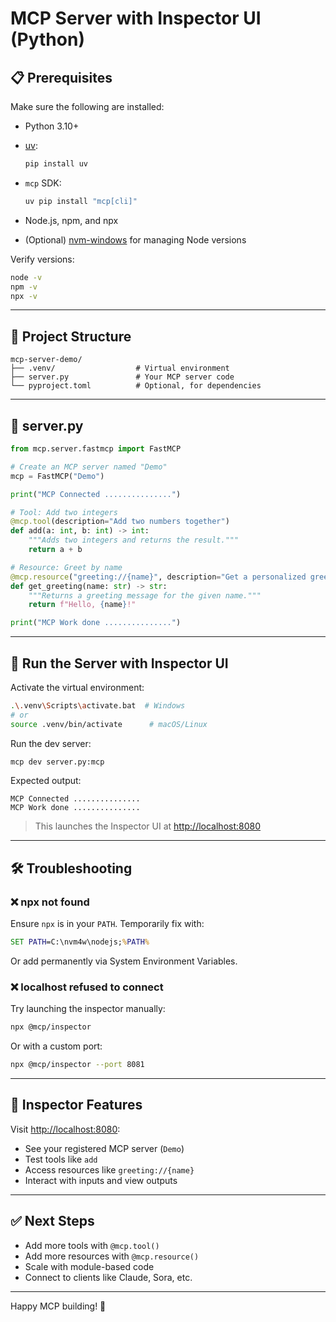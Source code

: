 # MCP Server with Inspector UI (Python)

## 📋 Prerequisites

Make sure the following are installed:

* Python 3.10+
* [uv](https://github.com/astral-sh/uv):

  ```bash
  pip install uv
  ```
* `mcp` SDK:

  ```bash
  uv pip install "mcp[cli]"
  ```
* Node.js, npm, and npx
* (Optional) [nvm-windows](https://github.com/coreybutler/nvm-windows) for managing Node versions

Verify versions:

```bash
node -v
npm -v
npx -v
```

---

## 📁 Project Structure

```
mcp-server-demo/
├── .venv/                  # Virtual environment
├── server.py               # Your MCP server code
└── pyproject.toml          # Optional, for dependencies
```

---

## 🧠 server.py

```python
from mcp.server.fastmcp import FastMCP

# Create an MCP server named "Demo"
mcp = FastMCP("Demo")

print("MCP Connected ...............")

# Tool: Add two integers
@mcp.tool(description="Add two numbers together")
def add(a: int, b: int) -> int:
    """Adds two integers and returns the result."""
    return a + b

# Resource: Greet by name
@mcp.resource("greeting://{name}", description="Get a personalized greeting by name")
def get_greeting(name: str) -> str:
    """Returns a greeting message for the given name."""
    return f"Hello, {name}!"

print("MCP Work done ...............")
```

---

## 🚀 Run the Server with Inspector UI

Activate the virtual environment:

```bash
.\.venv\Scripts\activate.bat  # Windows
# or
source .venv/bin/activate      # macOS/Linux
```

Run the dev server:

```bash
mcp dev server.py:mcp
```

Expected output:

```
MCP Connected ...............
MCP Work done ...............
```

> This launches the Inspector UI at [http://localhost:8080](http://localhost:8080)

---

## 🛠 Troubleshooting

### ❌ npx not found

Ensure `npx` is in your `PATH`. Temporarily fix with:

```cmd
SET PATH=C:\nvm4w\nodejs;%PATH%
```

Or add permanently via System Environment Variables.

### ❌ localhost refused to connect

Try launching the inspector manually:

```bash
npx @mcp/inspector
```

Or with a custom port:

```bash
npx @mcp/inspector --port 8081
```

---

## 🧪 Inspector Features

Visit [http://localhost:8080](http://localhost:8080):

* See your registered MCP server (`Demo`)
* Test tools like `add`
* Access resources like `greeting://{name}`
* Interact with inputs and view outputs

---

## ✅ Next Steps

* Add more tools with `@mcp.tool()`
* Add more resources with `@mcp.resource()`
* Scale with module-based code
* Connect to clients like Claude, Sora, etc.

---

Happy MCP building! 🚀
